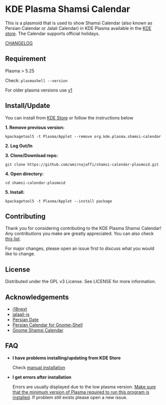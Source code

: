 # KDE Plasma Shamsi Calendar
This is a plasmoid that is used to show Shamsi Calendar (also known as Persian Calendar or Jalali Calendar) in KDE Plasma available in the [KDE store](https://store.kde.org/p/1460130/). The Calendar supports official holidays.

[CHANGELOG](https://github.com/amirnajaffi/shamsi-calendar-plasmoid/blob/main/CHANGELOG.md)

## Requirement
Plasma > 5.25

Check: `plasmashell --version`

For older plasma versions use [v1](https://github.com/amirnajaffi/shamsi-calendar-plasmoid/releases/tag/1.0.0)

## Install/Update
You can install from [KDE Store](https://store.kde.org/p/1460130/) or follow the instructions below

**1. Remove previous version:**
```
kpackagetool5 -t Plasma/Applet --remove org.kde.plasma.shamsi-calendar
```
**2. Log Out/In**

**3. Clone/Download repo:**
```
git clone https://github.com/amirnajaffi/shamsi-calendar-plasmoid.git
```
**4. Open directory:**
```
cd shamsi-calendar-plasmoid
```
**5. Install:**
```
kpackagetool5 -t Plasma/Applet --install package 
```

## Contributing
Thank you for considering contributing to the KDE Plasma Shamsi Calendar! Any contributions you make are greatly appreciated. You can also check [this list](https://github.com/amirnajaffi/shamsi-calendar-plasmoid/issues/10).

For major changes, please open an issue first to discuss what you would like to change.

## License
Distributed under the GPL v3 License. See LICENSE for more information.

## Acknowledgements
* [i18next](https://github.com/i18next/i18next)
* [jalaali-js](https://github.com/jalaali/jalaali-js)
* [Persian Date](https://github.com/babakhani/PersianDate)
* [Persian Calendar for Gnome-Shell](https://github.com/omid/Persian-Calendar-for-Gnome-Shell)
* [Gnome Shamsi Calendar](https://github.com/SCR-IR/gnome-shamsi-calendar)

## FAQ
* **I have problems installing/updating from KDE Store**

  Check [manual installation](https://github.com/amirnajaffi/shamsi-calendar-plasmoid#installupdate)

* **I get errors after installation**

  Errors are usually displayed due to the low plasma version. [Make sure that the minimum version of Plasma required to run this program is installed](https://github.com/amirnajaffi/shamsi-calendar-plasmoid#requirement). If problem still exists please open a new issue.
